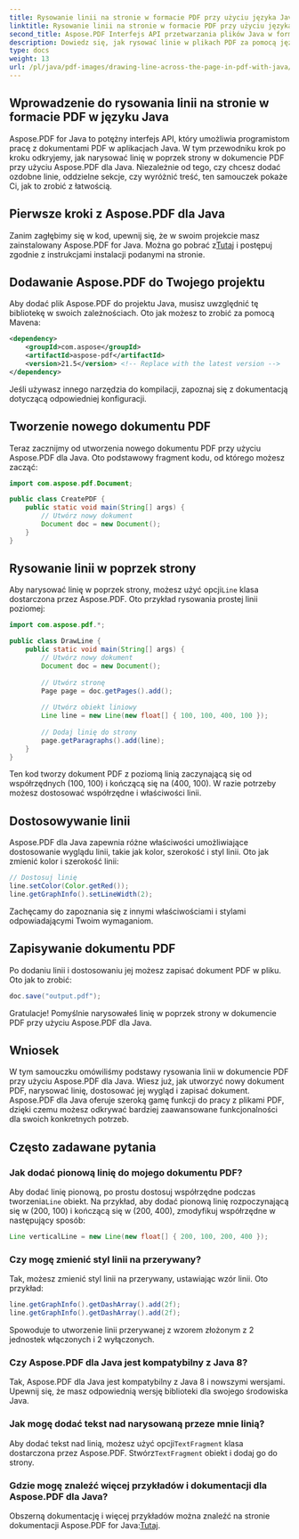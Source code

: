 ```yaml
---
title: Rysowanie linii na stronie w formacie PDF przy użyciu języka Java
linktitle: Rysowanie linii na stronie w formacie PDF przy użyciu języka Java
second_title: Aspose.PDF Interfejs API przetwarzania plików Java w formacie Java
description: Dowiedz się, jak rysować linie w plikach PDF za pomocą języka Java przy użyciu Aspose.PDF dla języka Java. Przewodnik krok po kroku z kodem źródłowym do rysowania linii w formacie PDF.
type: docs
weight: 13
url: /pl/java/pdf-images/drawing-line-across-the-page-in-pdf-with-java/
---
```


## Wprowadzenie do rysowania linii na stronie w formacie PDF w języku Java

Aspose.PDF for Java to potężny interfejs API, który umożliwia programistom pracę z dokumentami PDF w aplikacjach Java. W tym przewodniku krok po kroku odkryjemy, jak narysować linię w poprzek strony w dokumencie PDF przy użyciu Aspose.PDF dla Java. Niezależnie od tego, czy chcesz dodać ozdobne linie, oddzielne sekcje, czy wyróżnić treść, ten samouczek pokaże Ci, jak to zrobić z łatwością.

## Pierwsze kroki z Aspose.PDF dla Java

Zanim zagłębimy się w kod, upewnij się, że w swoim projekcie masz zainstalowany Aspose.PDF for Java. Można go pobrać z[Tutaj](https://releases.aspose.com/pdf/java/) i postępuj zgodnie z instrukcjami instalacji podanymi na stronie.

## Dodawanie Aspose.PDF do Twojego projektu

Aby dodać plik Aspose.PDF do projektu Java, musisz uwzględnić tę bibliotekę w swoich zależnościach. Oto jak możesz to zrobić za pomocą Mavena:

```xml
<dependency>
    <groupId>com.aspose</groupId>
    <artifactId>aspose-pdf</artifactId>
    <version>21.5</version> <!-- Replace with the latest version -->
</dependency>
```

Jeśli używasz innego narzędzia do kompilacji, zapoznaj się z dokumentacją dotyczącą odpowiedniej konfiguracji.

## Tworzenie nowego dokumentu PDF

Teraz zacznijmy od utworzenia nowego dokumentu PDF przy użyciu Aspose.PDF dla Java. Oto podstawowy fragment kodu, od którego możesz zacząć:

```java
import com.aspose.pdf.Document;

public class CreatePDF {
    public static void main(String[] args) {
        // Utwórz nowy dokument
        Document doc = new Document();
    }
}
```

## Rysowanie linii w poprzek strony

 Aby narysować linię w poprzek strony, możesz użyć opcji`Line` klasa dostarczona przez Aspose.PDF. Oto przykład rysowania prostej linii poziomej:

```java
import com.aspose.pdf.*;

public class DrawLine {
    public static void main(String[] args) {
        // Utwórz nowy dokument
        Document doc = new Document();
        
        // Utwórz stronę
        Page page = doc.getPages().add();
        
        // Utwórz obiekt liniowy
        Line line = new Line(new float[] { 100, 100, 400, 100 });
        
        // Dodaj linię do strony
        page.getParagraphs().add(line);
    }
}
```

Ten kod tworzy dokument PDF z poziomą linią zaczynającą się od współrzędnych (100, 100) i kończącą się na (400, 100). W razie potrzeby możesz dostosować współrzędne i właściwości linii.

## Dostosowywanie linii

Aspose.PDF dla Java zapewnia różne właściwości umożliwiające dostosowanie wyglądu linii, takie jak kolor, szerokość i styl linii. Oto jak zmienić kolor i szerokość linii:

```java
// Dostosuj linię
line.setColor(Color.getRed());
line.getGraphInfo().setLineWidth(2);
```

Zachęcamy do zapoznania się z innymi właściwościami i stylami odpowiadającymi Twoim wymaganiom.

## Zapisywanie dokumentu PDF

Po dodaniu linii i dostosowaniu jej możesz zapisać dokument PDF w pliku. Oto jak to zrobić:

```java
doc.save("output.pdf");
```

Gratulacje! Pomyślnie narysowałeś linię w poprzek strony w dokumencie PDF przy użyciu Aspose.PDF dla Java.

## Wniosek

W tym samouczku omówiliśmy podstawy rysowania linii w dokumencie PDF przy użyciu Aspose.PDF dla Java. Wiesz już, jak utworzyć nowy dokument PDF, narysować linię, dostosować jej wygląd i zapisać dokument. Aspose.PDF dla Java oferuje szeroką gamę funkcji do pracy z plikami PDF, dzięki czemu możesz odkrywać bardziej zaawansowane funkcjonalności dla swoich konkretnych potrzeb.

## Często zadawane pytania

### Jak dodać pionową linię do mojego dokumentu PDF?

Aby dodać linię pionową, po prostu dostosuj współrzędne podczas tworzenia`Line` obiekt. Na przykład, aby dodać pionową linię rozpoczynającą się w (200, 100) i kończącą się w (200, 400), zmodyfikuj współrzędne w następujący sposób:

```java
Line verticalLine = new Line(new float[] { 200, 100, 200, 400 });
```

### Czy mogę zmienić styl linii na przerywany?

Tak, możesz zmienić styl linii na przerywany, ustawiając wzór linii. Oto przykład:

```java
line.getGraphInfo().getDashArray().add(2f);
line.getGraphInfo().getDashArray().add(2f);
```

Spowoduje to utworzenie linii przerywanej z wzorem złożonym z 2 jednostek włączonych i 2 wyłączonych.

### Czy Aspose.PDF dla Java jest kompatybilny z Java 8?

Tak, Aspose.PDF dla Java jest kompatybilny z Java 8 i nowszymi wersjami. Upewnij się, że masz odpowiednią wersję biblioteki dla swojego środowiska Java.

### Jak mogę dodać tekst nad narysowaną przeze mnie linią?

 Aby dodać tekst nad linią, możesz użyć opcji`TextFragment` klasa dostarczona przez Aspose.PDF. Stwórz`TextFragment` obiekt i dodaj go do strony.

### Gdzie mogę znaleźć więcej przykładów i dokumentacji dla Aspose.PDF dla Java?

 Obszerną dokumentację i więcej przykładów można znaleźć na stronie dokumentacji Aspose.PDF for Java:[Tutaj](https://reference.aspose.com/pdf/java/).